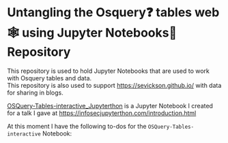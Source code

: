 # Untangling the Osquery❓ tables web🕸 using Jupyter Notebooks📓 Repository
This repository is used to hold Jupyter Notebooks that are used to work with Osquery tables and data.  
This repository is also used to support https://sevickson.github.io/ with data for sharing in blogs.  

[OSQuery-Tables-interactive_Jupyterthon](OSQuery-Tables-interactive_Jupyterthon.ipynb) is a Jupyter Notebook I created for a talk I gave at https://infosecjupyterthon.com/introduction.html

At this moment I have the following to-dos for the `OSQuery-Tables-interactive` Notebook:
